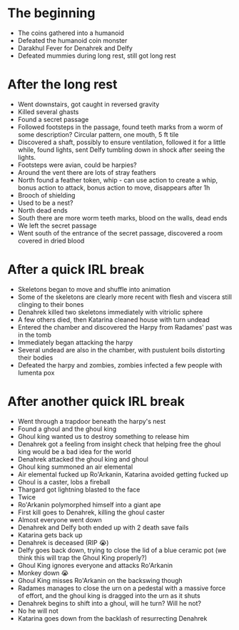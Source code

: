 # The beginning

  - The coins gathered into a humanoid
  - Defeated the humanoid coin monster
  - Darakhul Fever for Denahrek and Delfy
  - Defeated mummies during long rest, still got long rest

# After the long rest

  - Went downstairs, got caught in reversed gravity
  - Killed several ghasts
  - Found a secret passage
  - Followed footsteps in the passage, found teeth marks from a worm of some description? Circular pattern, one mouth, 5 ft tile
  - Discovered a shaft, possibly to ensure ventilation, followed it for a little while, found lights, sent Delfy tumbling down in shock after seeing the lights.
  - Footsteps were avian, could be harpies?
  - Around the vent there are lots of stray feathers
  - North found a feather token, whip - can use action to create a whip, bonus action to attack, bonus action to move, disappears after 1h
  - Brooch of shielding
  - Used to be a nest?
  - North dead ends
  - South there are more worm teeth marks, blood on the walls, dead ends
  - We left the secret passage
  - Went south of the entrance of the secret passage, discovered a room covered in dried blood

# After a quick IRL break

  - Skeletons began to move and shuffle into animation
  - Some of the skeletons are clearly more recent with flesh and viscera still clinging to their bones
  - Denahrek killed two skeletons immediately with vitriolic sphere
  - A few others died, then Katarina cleaned house with turn undead
  - Entered the chamber and discovered the Harpy from Radames' past was in the tomb
  - Immediately began attacking the harpy
  - Several undead are also in the chamber, with pustulent boils distorting their bodies
  - Defeated the harpy and zombies, zombies infected a few people with Iumenta pox

# After another quick IRL break
  
  - Went through a trapdoor beneath the harpy's nest
  - Found a ghoul and the ghoul king
  - Ghoul king wanted us to destroy something to release him
  - Denahrek got a feeling from insight check that helping free the ghoul king would be a bad idea for the world
  - Denahrek attacked the ghoul king and ghoul
  - Ghoul king summoned an air elemental
  - Air elemental fucked up Ro'Arkanin, Katarina avoided getting fucked up
  - Ghoul is a caster, lobs a fireball
  - Thargard got lightning blasted to the face
  - Twice
  - Ro'Arkanin polymorphed himself into a giant ape
  - First kill goes to Denahrek, killing the ghoul caster
  - Almost everyone went down
  - Denahrek and Delfy both ended up with 2 death save fails
  - Katarina gets back up
  - Denahrek is deceased (RIP 😭)
  - Delfy goes back down, trying to close the lid of a blue ceramic pot (we think this will trap the Ghoul King properly?)
  - Ghoul King ignores everyone and attacks Ro'Arkanin
  - Monkey down 😭
  - Ghoul King misses Ro'Arkanin on the backswing though
  - Radames manages to close the urn on a pedestal with a massive force of effort, and the ghoul king is dragged into the urn as it shuts
  - Denahrek begins to shift into a ghoul, will he turn? Will he not?
  - No he will not
  - Katarina goes down from the backlash of resurrecting Denahrek